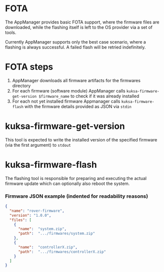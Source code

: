# FOTA

The AppManager provides basic FOTA support, where the firmware files are downloaded, while the flashing itself is left to the OS provider via a set of tools.

Currently AppManager supports only the best case scenario, where a flashing is always successful. A failed flash will be retried indefinitely.

# FOTA steps

1. AppManager downloads all firmware artifacts for the firmwares directory
2. For each firmware (software module) AppManager calls `kuksa-firmware-get-version $firmware_name` to check if it was already installed
3. For each not yet installed firmware Appmanager calls `kuksa-firmware-flash` with the firmware details provided as JSON via `stdin`

# kuksa-firmware-get-version

This tool is expected to write the installed version of the specified firmware (via the first argument) to `stdout`

# kuksa-firmware-flash

The flashing tool is responsible for preparing and executing the actual firmware update which can optionally also reboot the system.

### Firmware JSON example (indented for readability reasons)

```json
{
  "name": "rover-firmware",
  "version": "1.0.0",
  "files": [
    {
      "name":  "system.zip",
      "path":  ".../firmwares/system.zip"
    },
    {
      "name":  "controllerX.zip",
      "path":  ".../firmwares/controllerX.zip"
    }
  ]
}
```
